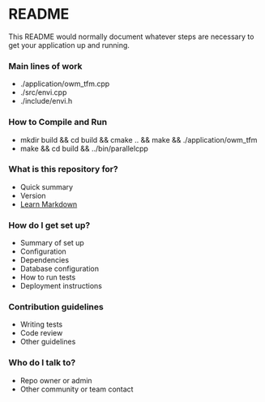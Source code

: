 # README #

This README would normally document whatever steps are necessary to get your application up and running.

### Main lines of work ###

* ./application/owm_tfm.cpp
* ./src/envi.cpp
* ./include/envi.h

### How to Compile and Run ###

* mkdir build && cd build && cmake .. && make && ./application/owm_tfm
* make && cd build && ../bin/parallelcpp

### What is this repository for? ###

* Quick summary
* Version
* [Learn Markdown](https://bitbucket.org/tutorials/markdowndemo)

### How do I get set up? ###

* Summary of set up
* Configuration
* Dependencies
* Database configuration
* How to run tests
* Deployment instructions

### Contribution guidelines ###

* Writing tests
* Code review
* Other guidelines

### Who do I talk to? ###

* Repo owner or admin
* Other community or team contact